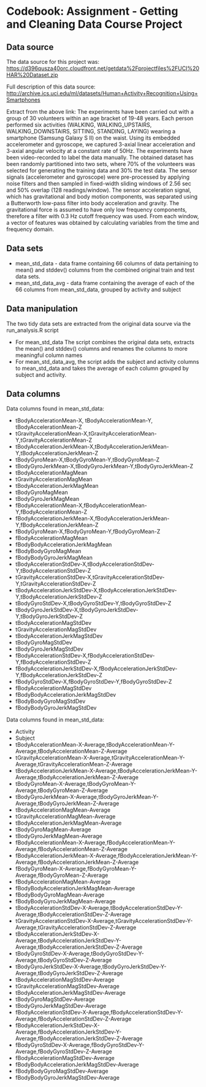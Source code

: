 Codebook: Assignment - Getting and Cleaning Data Course Project
===============================================================

Data source
-----------

The data source for this project was:
https://d396qusza40orc.cloudfront.net/getdata%2Fprojectfiles%2FUCI%20HAR%20Dataset.zip

Full description of this data source:
http://archive.ics.uci.edu/ml/datasets/Human+Activity+Recognition+Using+Smartphones

Extract from the above link:
The experiments have been carried out with a group of 30 volunteers within an age bracket of 19-48 years. Each person performed six activities (WALKING, WALKING_UPSTAIRS, WALKING_DOWNSTAIRS, SITTING, STANDING, LAYING) wearing a smartphone (Samsung Galaxy S II) on the waist. Using its embedded accelerometer and gyroscope, we captured 3-axial linear acceleration and 3-axial angular velocity at a constant rate of 50Hz. The experiments have been video-recorded to label the data manually. The obtained dataset has been randomly partitioned into two sets, where 70% of the volunteers was selected for generating the training data and 30% the test data. 
The sensor signals (accelerometer and gyroscope) were pre-processed by applying noise filters and then sampled in fixed-width sliding windows of 2.56 sec and 50% overlap (128 readings/window). The sensor acceleration signal, which has gravitational and body motion components, was separated using a Butterworth low-pass filter into body acceleration and gravity. The gravitational force is assumed to have only low frequency components, therefore a filter with 0.3 Hz cutoff frequency was used. From each window, a vector of features was obtained by calculating variables from the time and frequency domain.

Data sets
---------
* mean_std_data - data frame containing 66 columns of data pertaining to mean() and stddev() columns from the combined original train and test data sets.
* mean_std_data_avg - data frame containing the average of each of the 66 columns from mean_std_data, grouped by activity and subject

Data manipulation
-----------------
The two tidy data sets are extracted from the original data sourve via the run_analysis.R script
* For mean_std_data The script combines the original data sets, extracts the mean() and stddev() columns and renames the columns to more meaningful column names
* For mean_std_data_avg, the script adds the subject and activity columns to mean_std_data and takes the average of each column grouped by subject and activity.

Data columns
---------
Data columns found in mean_std_data:
* tBodyAccelerationMean-X, tBodyAccelerationMean-Y, tBodyAccelerationMean-Z
* tGravityAccelerationMean-X,tGravityAccelerationMean-Y,tGravityAccelerationMean-Z
* tBodyAccelerationJerkMean-X,tBodyAccelerationJerkMean-Y,tBodyAccelerationJerkMean-Z
* tBodyGyroMean-X,tBodyGyroMean-Y,tBodyGyroMean-Z
* tBodyGyroJerkMean-X,tBodyGyroJerkMean-Y,tBodyGyroJerkMean-Z
* tBodyAccelerationMagMean
* tGravityAccelerationMagMean
* tBodyAccelerationJerkMagMean
* tBodyGyroMagMean
* tBodyGyroJerkMagMean
* fBodyAccelerationMean-X,fBodyAccelerationMean-Y,fBodyAccelerationMean-Z
* fBodyAccelerationJerkMean-X,fBodyAccelerationJerkMean-Y,fBodyAccelerationJerkMean-Z
* fBodyGyroMean-X,fBodyGyroMean-Y,fBodyGyroMean-Z
* fBodyAccelerationMagMean
* fBodyBodyAccelerationJerkMagMean
* fBodyBodyGyroMagMean
* fBodyBodyGyroJerkMagMean
* tBodyAccelerationStdDev-X,tBodyAccelerationStdDev-Y,tBodyAccelerationStdDev-Z
* tGravityAccelerationStdDev-X,tGravityAccelerationStdDev-Y,tGravityAccelerationStdDev-Z
* tBodyAccelerationJerkStdDev-X,tBodyAccelerationJerkStdDev-Y,tBodyAccelerationJerkStdDev-Z
* tBodyGyroStdDev-X,tBodyGyroStdDev-Y,tBodyGyroStdDev-Z
* tBodyGyroJerkStdDev-X,tBodyGyroJerkStdDev-Y,tBodyGyroJerkStdDev-Z
* tBodyAccelerationMagStdDev
* tGravityAccelerationMagStdDev
* tBodyAccelerationJerkMagStdDev
* tBodyGyroMagStdDev
* tBodyGyroJerkMagStdDev
* fBodyAccelerationStdDev-X,fBodyAccelerationStdDev-Y,fBodyAccelerationStdDev-Z
* fBodyAccelerationJerkStdDev-X,fBodyAccelerationJerkStdDev-Y,fBodyAccelerationJerkStdDev-Z
* fBodyGyroStdDev-X,fBodyGyroStdDev-Y,fBodyGyroStdDev-Z
* fBodyAccelerationMagStdDev
* fBodyBodyAccelerationJerkMagStdDev
* fBodyBodyGyroMagStdDev
* fBodyBodyGyroJerkMagStdDev 

Data columns found in mean_std_data:
* Activity
* Subject
* tBodyAccelerationMean-X-Average,tBodyAccelerationMean-Y-Average,tBodyAccelerationMean-Z-Average
* tGravityAccelerationMean-X-Average,tGravityAccelerationMean-Y-Average,tGravityAccelerationMean-Z-Average
* tBodyAccelerationJerkMean-X-Average,tBodyAccelerationJerkMean-Y-Average,tBodyAccelerationJerkMean-Z-Average
* tBodyGyroMean-X-Average,tBodyGyroMean-Y-Average,tBodyGyroMean-Z-Average
* tBodyGyroJerkMean-X-Average,tBodyGyroJerkMean-Y-Average,tBodyGyroJerkMean-Z-Average
* tBodyAccelerationMagMean-Average
* tGravityAccelerationMagMean-Average
* tBodyAccelerationJerkMagMean-Average
* tBodyGyroMagMean-Average
* tBodyGyroJerkMagMean-Average
* fBodyAccelerationMean-X-Average,fBodyAccelerationMean-Y-Average,fBodyAccelerationMean-Z-Average
* fBodyAccelerationJerkMean-X-Average,fBodyAccelerationJerkMean-Y-Average,fBodyAccelerationJerkMean-Z-Average
* fBodyGyroMean-X-Average,fBodyGyroMean-Y-Average,fBodyGyroMean-Z-Average
* fBodyAccelerationMagMean-Average
* fBodyBodyAccelerationJerkMagMean-Average
* fBodyBodyGyroMagMean-Average
* fBodyBodyGyroJerkMagMean-Average
* tBodyAccelerationStdDev-X-Average,tBodyAccelerationStdDev-Y-Average,tBodyAccelerationStdDev-Z-Average
* tGravityAccelerationStdDev-X-Average,tGravityAccelerationStdDev-Y-Average,tGravityAccelerationStdDev-Z-Average
* tBodyAccelerationJerkStdDev-X-Average,tBodyAccelerationJerkStdDev-Y-Average,tBodyAccelerationJerkStdDev-Z-Average
* tBodyGyroStdDev-X-Average,tBodyGyroStdDev-Y-Average,tBodyGyroStdDev-Z-Average
* tBodyGyroJerkStdDev-X-Average,tBodyGyroJerkStdDev-Y-Average,tBodyGyroJerkStdDev-Z-Average
* tBodyAccelerationMagStdDev-Average
* tGravityAccelerationMagStdDev-Average
* tBodyAccelerationJerkMagStdDev-Average
* tBodyGyroMagStdDev-Average
* tBodyGyroJerkMagStdDev-Average
* fBodyAccelerationStdDev-X-Average,fBodyAccelerationStdDev-Y-Average,fBodyAccelerationStdDev-Z-Average
* fBodyAccelerationJerkStdDev-X-Average,fBodyAccelerationJerkStdDev-Y-Average,fBodyAccelerationJerkStdDev-Z-Average
* fBodyGyroStdDev-X-Average,fBodyGyroStdDev-Y-Average,fBodyGyroStdDev-Z-Average
* fBodyAccelerationMagStdDev-Average
* fBodyBodyAccelerationJerkMagStdDev-Average
* fBodyBodyGyroMagStdDev-Average
* fBodyBodyGyroJerkMagStdDev-Average 